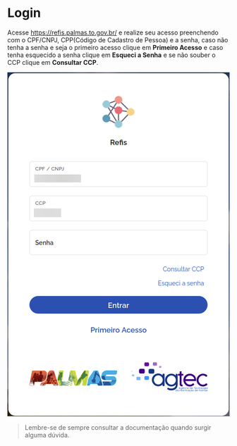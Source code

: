 # Login

Acesse <https://refis.palmas.to.gov.br/> e realize seu acesso preenchendo com o CPF/CNPJ, CPP(Código de Cadastro de Pessoa) e a senha, caso não tenha a senha e seja
o primeiro acesso clique em **Primeiro Acesso** e caso tenha esquecido a senha clique em **Esqueci a Senha** e se não souber
o CCP clique em **Consultar CCP**.

![Projetos Docker existentes na máquina](./images/tela_login.png)


> Lembre-se de sempre consultar a documentação quando surgir alguma dúvida.

